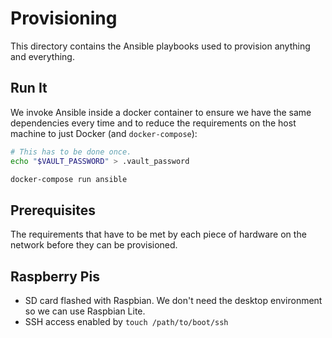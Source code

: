 # Provisioning

This directory contains the Ansible playbooks used to provision anything and
everything.

## Run It

We invoke Ansible inside a docker container to ensure we have the same
dependencies every time and to reduce the requirements on the host machine to
just Docker (and `docker-compose`):

```bash
# This has to be done once.
echo "$VAULT_PASSWORD" > .vault_password

docker-compose run ansible
```

## Prerequisites

The requirements that have to be met by each piece of hardware on the network
before they can be provisioned.

## Raspberry Pis

* SD card flashed with Raspbian. We don't need the desktop environment so we can
  use Raspbian Lite.
* SSH access enabled by `touch /path/to/boot/ssh`
